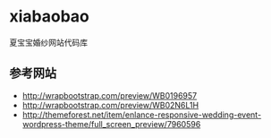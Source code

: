 xiabaobao
=========

夏宝宝婚纱网站代码库

参考网站
--------

* http://wrapbootstrap.com/preview/WB0196957
* http://wrapbootstrap.com/preview/WB02N6L1H
* http://themeforest.net/item/enlance-responsive-wedding-event-wordpress-theme/full_screen_preview/7960596

